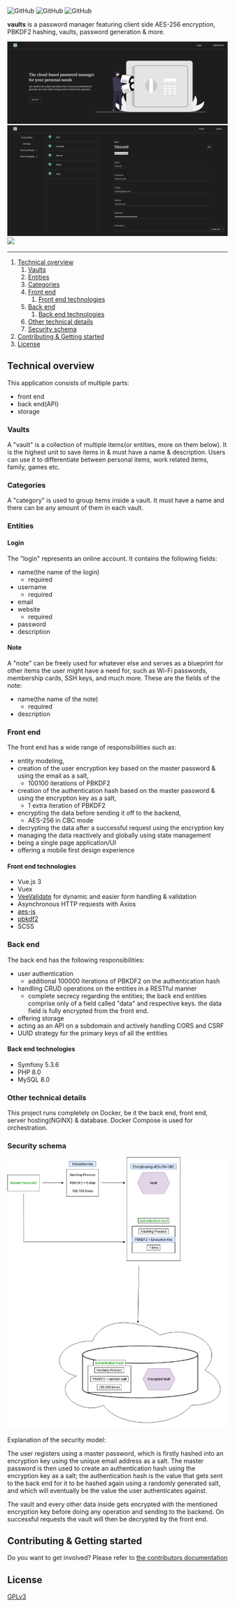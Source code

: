 ![GitHub](https://img.shields.io/github/license/MatrixEternal/vaults?style=flat-square)
![GitHub](https://img.shields.io/github/v/release/MatrixEternal/vaults?style=flat-square)
![GitHub](https://img.shields.io/github/last-commit/MatrixEternal/vaults/main?style=flat-square)

**vaults** is a password manager featuring client side AES-256 encryption, PBKDF2 hashing, vaults, password generation & more.

![Homepage desktop](docs/assets/homepage.PNG)
![Dashboard desktop](docs/assets/dashboard_desktop.PNG)
<img src="https://github.com/MatrixEternal/vaults/blob/main/docs/assets/item_mobile.PNG" width="250px">

---

1. [Technical overview](#technical-overview)
    1. [Vaults](#vaults)
    2. [Entities](#entities)
    3. [Categories](#categories)
    4. [Front end](#front-end)
        1. [Front end technologies](#front-end-technologies)
    5. [Back end](#back-end)
        1. [Back end technologies](#back-end-technologies)
    6. [Other technical details](#other-technical-details)
    7. [Security schema](#security-schema)
2. [Contributing & Getting started](#contributing--getting-started)
3. [License](#license)

## Technical overview

This application consists of multiple parts:

* front end
* back end(API)
* storage

### Vaults

A "vault" is a collection of multiple items(or entities, more on them below). It is the highest unit to save items in & must have a name & description.
Users can use it to differentiate between personal items, work related items, family, games etc.

### Categories

A "category" is used to group items inside a vault. It must have a name and there can be any amount of them in each vault.

### Entities

#### Login

The "login" represents an online account. It contains the following fields:

- name(the name of the login)
    - required
- username
    - required
- email
- website
    - required
- password
- description

#### Note

A "note" can be freely used for whatever else and serves as a blueprint for other items the user might have a need for,
such as Wi-Fi passwords, membership cards, SSH keys, and much more. These are the fields of the note:

- name(the name of the note)
    - required
- description

### Front end

The front end has a wide range of responsibilities such as:
- entity modeling,
- creation of the user encryption key based on the master password & using the email as a salt,
    - 100100 iterations of PBKDF2
- creation of the authentication hash based on the master password & using the encryption key as a salt,
    - 1 extra iteration of PBKDF2
- encrypting the data before sending it off to the backend,
    - AES-256 in CBC mode
- decrypting the data after a successful request using the encryption key
- managing the data reactively and globally using state management
- being a single page application/UI
- offering a mobile first design experience

#### Front end technologies

- Vue.js 3
- Vuex
- [VeeValidate](https://vee-validate.logaretm.com/v4/) for dynamic and easier form handling & validation
- Asynchronous HTTP requests with Axios
- [aes-js](https://github.com/ricmoo/aes-js)
- [pbkdf2](https://github.com/crypto-browserify/pbkdf2)
- SCSS

### Back end

The back end has the following responsibilities:

- user authentication
  - additional 100000 iterations of PBKDF2 on the authentication hash
- handling CRUD operations on the entities in a RESTful manner
  - complete secrecy regarding the entities; the back end entities comprise only of a field called "data" and respective keys.
   the data field is fully encrypted from the front end.
- offering storage
- acting as an API on a subdomain and actively handling CORS and CSRF
- UUID strategy for the primary keys of all the entities


#### Back end technologies

- Symfony 5.3.6
- PHP 8.0
- MySQL 8.0

### Other technical details

This project runs completely on Docker, be it the back end, front end, server hosting(NGINX) & database. Docker Compose is used for orchestration.

### Security schema

![Item mobile](docs/assets/security_schema.png)

Explanation of the security model:

The user registers using a master password, which is firstly hashed into an encryption key using the unique email address as a salt. The master password is then used
to create an authentication hash using the encryption key as a salt; the authentication hash is the value that gets sent to the back end for it to be hashed again using a randomly generated salt, and which will eventually
be the value the user authenticates against.

The vault and every other data inside gets encrypted with the mentioned encryption key before doing any operation and sending to the backend. On successful requests the vault will then be decrypted by the front end.

## Contributing & Getting started

Do you want to get involved? Please refer to [the contributors documentation](docs/CONTRIBUTORS.md)

## License

[GPLv3](LICENSE)
